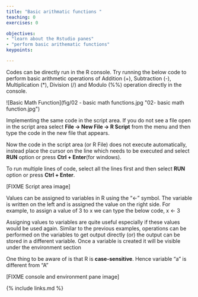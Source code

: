 ```yaml
---
title: "Basic arithmatic functions "
teaching: 0
exercises: 0

objectives:
- "learn about the Rstudio panes"
- "perform basic arithematic functions"
keypoints:

---
```


Codes can be directly run in the R console. Try running the below code to perform basic 
arithmetic operations of Addition (+), Subtraction (-), Multiplication (*), Division (/) and Modulo (%%) 
operation directly in the console.

![Basic Math Function](fig/02 - basic math functions.jpg "02- basic math function.jpg")

Implementing the same code in the script area. If you do not see a file open in the script 
area select **File → New File → R Script** from the menu and then type the code in the new file that appears.

Now the code in the script area (or R File) does not execute automatically, instead place 
the cursor on the line which needs to be executed and select **RUN** option or press **Ctrl + Enter**(for windows). 

To run multiple lines of code, select all the lines first and then select **RUN** option or press **Ctrl + Enter**.

[FIXME Script area image]


Values can be assigned to variables in R using the “<-” symbol. The variable is written on the left 
and is assigned the value on the right side. For example, to assign a value of 3 to x we can type the below code, 
x <- 3 

Assigning values to variables are quite useful especially if these values would be used again. 
Similar to the previous examples, operations can be performed on the variables to get output 
directly (or) the output can be stored in a different variable. 
Once a variable is created it will be visible under the environment section

One thing to be aware of is that R is **case-sensitive**. Hence variable “a” is different from “A”

[FIXME console and environment pane image]

{% include links.md %}
